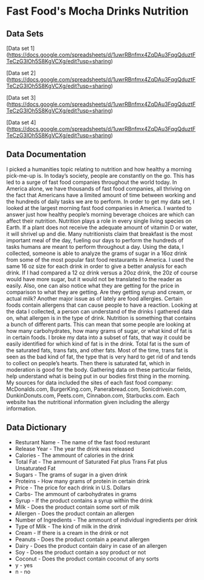 # Fast Food's Mocha Drinks Nutrition

## Data Sets

[Data set 1] (https://docs.google.com/spreadsheets/d/1uwrRBnfmx4ZqDAu3FqgQduztFTeCzG3lOh5S8KgVCXg/edit?usp=sharing)

[Data set 2] (https://docs.google.com/spreadsheets/d/1uwrRBnfmx4ZqDAu3FqgQduztFTeCzG3lOh5S8KgVCXg/edit?usp=sharing)

[Data set 3] (https://docs.google.com/spreadsheets/d/1uwrRBnfmx4ZqDAu3FqgQduztFTeCzG3lOh5S8KgVCXg/edit?usp=sharing)

[Data set 4] (https://docs.google.com/spreadsheets/d/1uwrRBnfmx4ZqDAu3FqgQduztFTeCzG3lOh5S8KgVCXg/edit?usp=sharing)


## Data Documentation

  I picked a humanities topic relating to nutrition and how healthy a morning pick-me-up is. In today’s society, people are constantly on the go. This has led to a surge of fast food companies throughout the world today. In America alone, we have thousands of fast food companies, all thriving on the fact that Americans have a limited amount of time between working and the hundreds of daily tasks we are to perform. In order to get my data set, I looked at the largest morning fast food companies in America. I wanted to answer just how healthy people’s morning beverage choices are which can affect their nutrition. 
	Nutrition plays a role in every single living species on Earth. If a plant does not receive the adequate amount of vitamin D or water, it will shrivel up and die. Many nutritionists claim that breakfast is the most important meal of the day, fueling our days to perform the hundreds of tasks humans are meant to perform throughout a day. Using the data, I collected, someone is able to analyze the grams of sugar in a 16oz drink from some of the most popular fast food restaurants in America. I used the same 16 oz size for each drink in order to give a better analysis for each drink. If I had compared a 12 oz drink versus a 20oz drink, the 20z of course would have more sugar, but it would not be translated to the reader as easily. Also, one can also notice what they are getting for the price in comparison to what they are getting. Are they getting syrup and cream, or actual milk? 
	Another major issue as of lately are food allergies. Certain foods contain allergens that can cause people to have a reaction. Looking at the data I collected, a person can understand of the drinks I gathered data on, what allergen is in the type of drink. Nutrition is something that contains a bunch of different parts. This can mean that some people are looking at how many carbohydrates, how many grams of sugar, or what kind of fat is in certain foods. I broke my data into a subset of fats, that way it could be easily identified for which kind of fat is in the drink. Total fat is the sum of the saturated fats, trans fats, and other fats. Most of the time, trans fat is seen as the bad kind of fat, the type that is very hard to get rid of and tends to collect on people’s hearts. Then there is saturated fat, which in moderation is good for the body. Gathering data on these particular fields, help understand what is being put in our bodies first thing in the morning. 
	My sources for data included the sites of each fast food company: McDonalds.com, BurgerKing.com, Panerabread.com, Sonicdrivein.com, DunkinDonuts.com, Peets.com, Cinnabon.com, Starbucks.com. Each website has the nutritional information given including the allergy information. 
  

## Data Dictionary

* Resturant Name - The name of the fast food resturant
* Release Year - The year the drink was released
* Calories - The ammount of calories in the drink
* Total Fat - The ammount of Saturated Fat plus Trans Fat plus Unsaturated Fat
* Sugars - The grams of sugar in a given drink
* Proteins - How many grams of protein in certain drink
* Price - The price for each drink in U.S. Dollars
* Carbs- The ammount of carbohydrates in grams
* Syrup - If the product contains a syrup within the drink
* Milk - Does the product contain some sort of milk
* Allergen - Does the product contain an allergen
* Number of Ingredients - The ammount of individual ingredients per drink
* Type of Milk - The kind of milk in the drink
* Cream - If there is a cream in the drink or not
* Peanuts - Does the product contain a peanut allergen
* Dairy - Does the product contain dairy in case of an allergen
* Soy - Does the product contain a soy product or not
* Coconut - Does the product contain coconut of any sorts
* y - yes
* n - no
